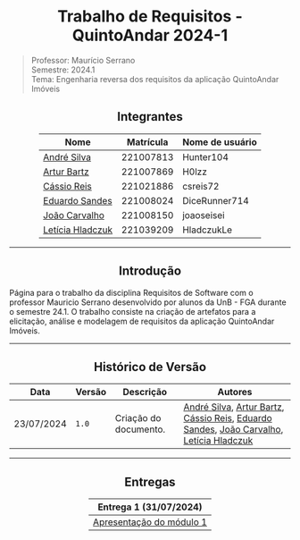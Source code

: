 <center>

# Trabalho de Requisitos - QuintoAndar 2024-1

</center>

> Professor: Maurício Serrano  
> Semestre: 2024.1   
> Tema: Engenharia reversa dos requisitos da aplicação QuintoAndar Imóveis

<center>

## Integrantes

</center>

<div style="margin: 0 auto; width: fit-content;">

| Nome                                               | Matrícula | Nome de usuário |
|----------------------------------------------------|-----------|-----------------|
| [André Silva](https://github.com/Hunter104)        | 221007813 | Hunter104       |
| [Artur Bartz](https://github.com/H0lzz)            | 221007869 | H0lzz           |
| [Cássio Reis](https://github.com/csreis72)         | 221021886 | csreis72        |
| [Eduardo Sandes](https://github.com/DiceRunner714) | 221008024 | DiceRunner714   |
| [João Carvalho](https://github.com/joaoseisei)     | 221008150 | joaoseisei      |
| [Letícia Hladczuk](https://github.com/HladczukLe)  | 221039209 | HladczukLe      |

</div>

---

<center>

## Introdução

</center>


Página para o trabalho da disciplina Requisitos de Software com o professor Mauricio Serrano desenvolvido por alunos da UnB - FGA durante o semestre 24.1. O trabalho consiste na criação de artefatos para a elicitação, análise e modelagem de requisitos da aplicação QuintoAndar Imóveis.

---

<center>

## Histórico de Versão

</center>

<div style="margin: 0 auto; width: fit-content;">

| Data       | Versão | Descrição             | Autores                                                                                                                                                                                                                                                                                 |
|------------|--------|-----------------------|-----------------------------------------------------------------------------------------------------------------------------------------------------------------------------------------------------------------------------------------------------------------------------------------|
| 23/07/2024 | `1.0 `   | Criação do documento. | [André Silva](https://github.com/Hunter104), [Artur Bartz](https://github.com/H0lzz), [Cássio Reis](https://github.com/csreis72), [Eduardo Sandes](https://github.com/DiceRunner714), [João Carvalho](https://github.com/joaoseisei), [Letícia Hladczuk](https://github.com/HladczukLe) |

</div>

---

<center>

## Entregas

</center>


<div style="margin: 0 auto; width: fit-content;">

| Entrega 1 (31/07/2024)                                                                                        |
|---------------------------------------------------------------------------------------------------------------|
| [Apresentação do módulo 1](https://hunter104.github.io/requisitos-quintoandar-2024.1/#/Modulo-1/apresentacao) |

</div>